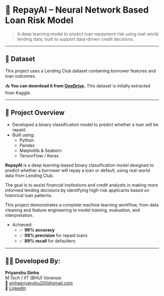 # 💸 **RepayAI – Neural Network Based Loan Risk Model**

> A deep learning model to predict loan repayment risk using real-world lending data, built to support data-driven credit decisions.

---
## 📂 Dataset

This project uses a Lending Club dataset containing borrower features and loan outcomes.

 
📥 **You can download it from [OneDrive](https://1drv.ms/f/c/a27ce39f4c705a7c/Es4NK0HEoLtJn1RoZsPwoF4BKpI3uwMEHaFvKg-qb9TqmA).** 
This dataset is initally extracted from Kaggle.

---
## 🧠 Project Overview

- Developed a binary classification model to predict whether a loan will be repaid.
- Built using:
  - Python
  - Pandas
  - Matplotlib & Seaborn
  - TensorFlow / Keras
 
**RepayAI** is a deep learning-based binary classification model designed to predict whether a borrower will repay a loan or default, using real-world data from Lending Club.

The goal is to assist financial institutions and credit analysts in making more informed lending decisions by identifying high-risk applicants based on historical loan patterns.

This project demonstrates a complete machine learning workflow, from data cleaning and feature engineering to model training, evaluation, and interpretation.


- Achieved:
  - ✅ **96% accuracy**
  - ✅ **99% precision** for repaid loans
  - ✅ **89% recall** for defaulters

 ---
 ## 🧑‍💻 Developed By:

**Priyanshu Sinha**  
*M.Tech | IIT (BHU) Varanasi*  
📧 [sinhapriyanshu200@gmail.com](mailto:sinhapriyanshu200@gmail.com)  
🔗 [LinkedIn](https://www.linkedin.com/in/sinhapriyanshu200/)

